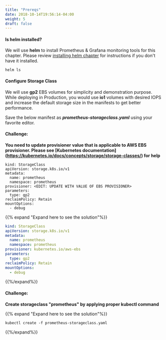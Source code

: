 ```yaml
---
title: "Prereqs"
date: 2018-10-14T19:56:14-04:00
weight: 5
draft: false
---
```


#### Is **helm** installed?

We will use **helm** to install Prometheus & Grafana monitoring tools for this chapter. Please review  [installing helm chapter](/helm_root/helm_intro/install/index.html) for instructions if you don't have it installed.

```
helm ls
```

#### Configure Storage Class

We will use **gp2** EBS volumes for simplicity and demonstration purpose. While deploying in Production, you would use **io1** volumes with desired IOPS and increase the default storage size in the manifests to get better performance.

Save the below manifest as **_prometheus-storageclass.yaml_** using your favorite editor.

#### Challenge:
**You need to update provisioner value that is applicable to AWS EBS provisioner. Please see [Kubernetes documentation] (https://kubernetes.io/docs/concepts/storage/storage-classes/) for help**

```
kind: StorageClass
apiVersion: storage.k8s.io/v1
metadata:
  name: prometheus
  namespace: prometheus
provisioner: <EDIT: UPDATE WITH VALUE OF EBS PROVISIONER>
parameters:
  type: gp2
reclaimPolicy: Retain
mountOptions:
  - debug
```
{{% expand "Expand here to see the solution"%}}
```yaml
kind: StorageClass
apiVersion: storage.k8s.io/v1
metadata:
  name: prometheus
  namespace: prometheus
provisioner: kubernetes.io/aws-ebs
parameters:
  type: gp2
reclaimPolicy: Retain
mountOptions:
  - debug
```
{{%/expand%}}

#### Challenge:
**Create storageclass "prometheus" by applying proper kubectl command**

{{% expand "Expand here to see the solution"%}}
```
kubectl create -f prometheus-storageclass.yaml
```
{{%/expand%}}
